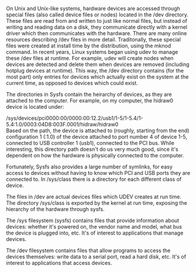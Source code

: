 On Unix and Unix-like systems, hardware devices are accessed through special files (also called device files or nodes) located in the /dev directory. These files are read from and written to just like normal files, but instead of writing and reading data on a disk, they communicate directly with a kernel driver which then communicates with the hardware. There are many online resources describing /dev files in more detail. Traditonally, these special files were created at install time by the distribution, using the mknod command. In recent years, Linux systems began using udev to manage these /dev files at runtime. For example, udev will create nodes when devices are detected and delete them when devices are removed (including hotplug devices at runtime). This way, the /dev directory contains (for the most part) only entries for devices which actually exist on the system at the current time, as opposed to devices which could exist.

The directories in Sysfs contain the heirarchy of devices, as they are attached to the computer. For example, on my computer, the hidraw0 device is located under:

/sys/devices/pci0000:00/0000:00:12.2/usb1/1-5/1-5.4/1-5.4:1.0/0003:04D8:003F.0001/hidraw/hidraw0     
Based on the path, the device is attached to (roughly, starting from the end) configuration 1 (:1.0) of the device attached to port number 4 of device 1-5, connected to USB controller 1 (usb1), connected to the PCI bus. While interesting, this directory path doesn't do us very much good, since it's dependent on how the hardware is physically connected to the computer.

Fortunately, Sysfs also provides a large number of symlinks, for easy access to devices without having to know which PCI and USB ports they are connected to. In /sys/class there is a directory for each different class of device.

The files in /dev are actual devices files which UDEV creates at run time. The directory /sys/class is exported by the kernel at run time, exposing the hierarchy of the hardware through sysfs.

The /sys filesystem (sysfs) contains files that provide information about devices: whether it's powered on, the vendor name and model, what bus the device is plugged into, etc. It's of interest to applications that manage devices.

The /dev filesystem contains files that allow programs to access the devices themselves: write data to a serial port, read a hard disk, etc. It's of interest to applications that access devices.
